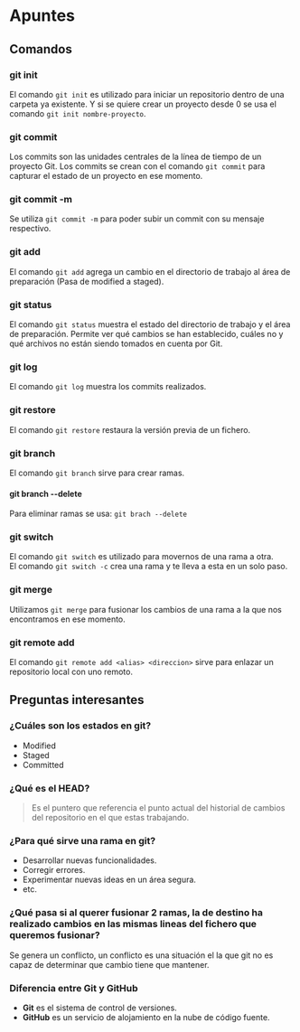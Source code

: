 # Apuntes

## Comandos
### git init
El comando `git init` es utilizado para iniciar un repositorio dentro de una carpeta ya existente. Y si se quiere crear un proyecto desde 0 se usa el comando `git init nombre-proyecto`.

### git commit
Los commits son las unidades centrales de la línea de tiempo de un proyecto Git. Los commits se crean con el comando `git commit` para capturar el estado de un proyecto en ese momento. 

### git commit -m
Se utiliza `git commit -m` para poder subir un commit con su mensaje respectivo.

### git add
El comando `git add` agrega un cambio en el directorio de trabajo al área de preparación (Pasa de modified a staged).

### git status
El comando `git status` muestra el estado del directorio de trabajo y el área de preparación. Permite ver qué cambios se han establecido, cuáles no y qué archivos no están siendo tomados en cuenta por Git.

### git log
El comando `git log` muestra los commits realizados.

### git restore
El comando `git restore` restaura la versión previa de un fichero.

### git branch
El comando `git branch` sirve para crear ramas.


#### git branch --delete
Para eliminar ramas se usa: `git brach --delete`

### git switch
El comando `git switch` es utilizado para movernos de una rama a otra. \
El comando `git switch -c` crea una rama y te lleva a esta en un solo paso.

### git merge
Utilizamos `git merge` para fusionar los cambios de una rama a la que nos encontramos en ese momento.

### git remote add
El comando `git remote add <alias> <direccion>` sirve para enlazar un repositorio local con uno remoto.

## Preguntas interesantes
### ¿Cuáles son los estados en git?
- Modified
- Staged
- Committed
### ¿Qué es el HEAD?
> Es el puntero que referencia el punto actual del historial de cambios del repositorio en el que estas trabajando.
### ¿Para qué sirve una rama en git?
- Desarrollar nuevas funcionalidades.
- Corregir errores.
- Experimentar nuevas ideas en un área segura.
- etc.

### ¿Qué pasa si al querer fusionar 2 ramas, la de destino ha realizado cambios en las mismas lineas del fichero que queremos fusionar?
Se genera un conflicto, un conflicto es una situación el la que git no es capaz de determinar que cambio tiene que mantener.

### Diferencia entre Git y GitHub
- **Git** es el sistema de control de versiones.
- **GitHub** es un servicio de alojamiento en la nube de código fuente.


